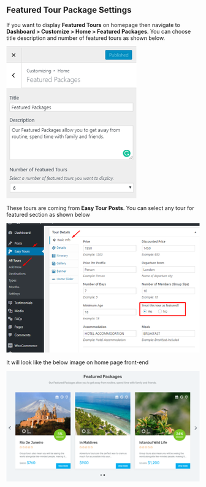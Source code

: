## **Featured Tour Package Settings**

If you want to display **Featured Tours** on homepage then navigate to **Dashboard > Customize > Home > Featured Packages**. You can choose title description and number of featured tours as shown below.

![img](../../img/homepage-featured-tour.png)

These tours are coming from **Easy Tour Posts**. You can select any tour for featured section as shown below

![img](../../img/featured-tour.png)

It will look like the below image on home page front-end

![img](../../img/homepage-featured-setting-front.png)